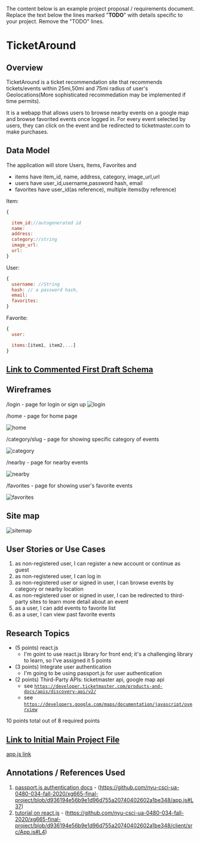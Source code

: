 The content below is an example project proposal / requirements document. Replace the text below the lines marked "__TODO__" with details specific to your project. Remove the "TODO" lines.

# TicketAround 

## Overview

TicketAround is a ticket recommendation site that recommends tickets/events within 25mi,50mi and 75mi radius of user's Geolocations(More sophisticated recommedation may be implemented if time permits). 

It is a webapp that allows users to browse nearby events on a google map and browse favorited events once logged in. For every event selected by users, they can click on the event and be redirected to ticketmaster.com to make purchases.  


## Data Model

The application will store Users, Items, Favorites and 

* items have item_id, name, address, category, image_url,url
* users have user_id,username,password hash, email
* favorites have user_id(as reference), multiple items(by reference) 

Item:
```javascript
{

  item_id://autogenerated id
  name:
  address:
  category://string
  image_url:
  url:
}
```

User:
```javascript
{
  username: //String
  hash: // a password hash,
  email:
  favorites:
}
```
Favorite:
```javascript
{
  user:

  items:[item1, item2,...]
}
```



## [Link to Commented First Draft Schema](db.js) 

## Wireframes

/login - page for login or sign up 
![login](documentation/login.png)

/home  - page for home page

![home](documentation/home.png)

/category/slug - page for showing specific category of events

![category](documentation/category.png)

/nearby  -  page for nearby events

![nearby](documentation/nearby.png)

/favorites   -  page for showing user's favorite events

![favorites](documentation/favorites.png)
## Site map

![sitemap](documentation/sitemap.png)

## User Stories or Use Cases

1. as non-registered user, I can register a new account or continue as guest 
2. as non-registered user, I can log in
3. as non-registered user or signed in user, I can browse events by category or nearby location
4. as non-registered user or signed in user, I can be redirected to third-party sites to learn more detail about an event
5. as a user, I can add events to favorite list
6. as a user, I can view past favorite events


## Research Topics

* (5 points) react.js
    * I'm goint to use react.js library for front end; it's a challenging library to learn, so I've assigned it 5 points
* (3 points) Integrate user authentication
    * I'm going to be using passport.js for user authentication
* (2 points) Third-Party APIs: ticketmaster api, google map api
    * see <code>https://developer.ticketmaster.com/products-and-docs/apis/discovery-api/v2/</code>
    * see <code>https://developers.google.com/maps/documentation/javascript/overview</code>



10 points total out of 8 required points 


## [Link to Initial Main Project File](app.js) 

[app.js link](./app.js)

## Annotations / References Used

1. [passport.js authentication docs](http://passportjs.org/docs) - (https://github.com/nyu-csci-ua-0480-034-fall-2020/xg665-final-project/blob/d936194e56b9e1d96d755a20740402602a1be348/app.js#L37)
2. [tutorial on react.js](https://vuejs.org/v2/guide/) - (https://github.com/nyu-csci-ua-0480-034-fall-2020/xg665-final-project/blob/d936194e56b9e1d96d755a20740402602a1be348/client/src/App.js#L4)
